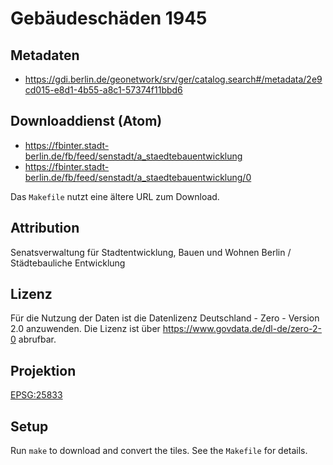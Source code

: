 Gebäudeschäden 1945
===================

## Metadaten

* https://gdi.berlin.de/geonetwork/srv/ger/catalog.search#/metadata/2e9cd015-e8d1-4b55-a8c1-57374f11bbd6

## Downloaddienst (Atom)

* https://fbinter.stadt-berlin.de/fb/feed/senstadt/a_staedtebauentwicklung
* https://fbinter.stadt-berlin.de/fb/feed/senstadt/a_staedtebauentwicklung/0

Das `Makefile` nutzt eine ältere URL zum Download.

## Attribution

Senatsverwaltung für Stadtentwicklung, Bauen und Wohnen Berlin / Städtebauliche Entwicklung

## Lizenz

Für die Nutzung der Daten ist die Datenlizenz Deutschland - Zero - Version 2.0 anzuwenden.
Die Lizenz ist über https://www.govdata.de/dl-de/zero-2-0 abrufbar.

## Projektion

[EPSG:25833](http://spatialreference.org/ref/epsg/25833/)

## Setup

Run `make` to download and convert the tiles. See the `Makefile` for details.
